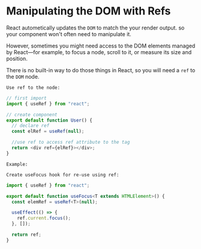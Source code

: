 # Manipulating the DOM with Refs

React autometically updates the `DOM` to match the your render output. so your component won't often need to manipulate it.

However, sometimes you might need access to the DOM elements managed by React—for example, to focus a node, scroll to it, or measure its size and position.

There is no built-in way to do those things in React, so you will need a `ref` to the `DOM` node.

`Use ref to the node:`

```ts
// first import
import { useRef } from "react";

// create component
export default function User() {
  // declare ref
  const elRef = useRef(null);

  //use ref to access ref attribute to the tag
  return <div ref={elRef}></div>;
}
```

`Example:`

`Create useFocus hook for re-use using ref:`

```ts
import { useRef } from "react";

export default function useFocus<T extends HTMLElement>() {
  const elemRef = useRef<T>(null);

  useEffect(() => {
    ref.current.focus();
  }, []);

  return ref;
}
```
